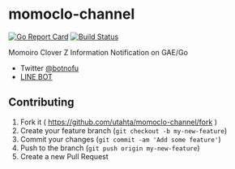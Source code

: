 # momoclo-channel

[![Go Report Card](https://goreportcard.com/badge/github.com/utahta/momoclo-channel)](https://goreportcard.com/report/github.com/utahta/momoclo-channel)
[![Build Status](https://travis-ci.org/utahta/momoclo-channel.svg?branch=master)](https://travis-ci.org/utahta/momoclo-channel)

Momoiro Clover Z Information Notification on GAE/Go

- Twitter [@botnofu](https://twitter.com/botnofu)
- [LINE BOT](http://line.me/ti/p/%40pmm7800e)

## Contributing

1. Fork it ( https://github.com/utahta/momoclo-channel/fork )
2. Create your feature branch (`git checkout -b my-new-feature`)
3. Commit your changes (`git commit -am 'Add some feature'`)
4. Push to the branch (`git push origin my-new-feature`)
5. Create a new Pull Request
